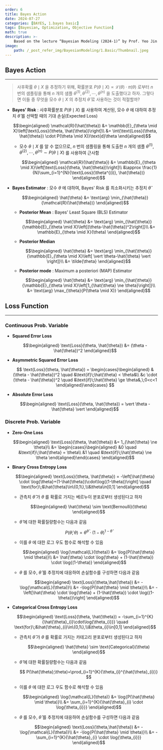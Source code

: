 ```yaml
---
order: 6
title: Bayes Action
date: 2024-07-27
categories: [BAYES, 1.bayes basic]
tags: [Bayesian, Optimization, Objective Function]
math: true
description: >-
    Based on the lecture “Bayesian Modeling (2024-1)” by Prof. Yeo Jin Chung, Dept. of AI, Big Data & Management, College of Business Administration, Kookmin Univ.
image:
    path: /_post_refer_img/BayesianModeling/1.Basic/Thumbnail.jpeg
---
```


## Bayes Action
-----

> 사후확률 $\theta \mid X$ 을 추정하기 위해, 확률분포 $P(\theta \mid X) \propto \mathcal{L}(\theta) \cdot \pi(\theta)$ 로부터 $n$ 번의 샘플링을 통해 $n$ 개의 샘플 $\theta^{(1)},\theta^{(2)},\cdots,\theta^{(n)}$ 을 도출했다고 하자. 그렇다면 이들 중 무엇을 모수 $\theta \mid X$ 의 추정치 $\hat{\theta}$ 로 사용하는 것이 적절할까?

- **Bayes' Risk** : 사후확률분포 $P(\theta \mid X)$ 를 사용하여 계산된, 모수 $\theta$ 에 대하여 추정치 $\hat{\theta}$ 를 선택할 때의 기대 손실(Expected Loss)

    $$\begin{aligned}
    \mathcal{R}(\hat{\theta})
    &= \mathbb{E}_{\theta \mid X}\left[\text{Loss}(\theta, \hat{\theta})\right]\\
    &= \int{\text{Loss}(\theta, \hat{\theta}) \cdot P(\theta \mid X)}\text{d}\theta
    \end{aligned}$$

    - 모수 $\theta \mid X$ 를 알 수 없으므로, $n$ 번의 샘플링을 통해 도출한 $n$ 개의 샘플 $\theta^{(1)},\theta^{(2)},\cdots,\theta^{(n)} \sim P(\theta \mid X)$ 를 사용하여 근사함

        $$\begin{aligned}
        \mathcal{R}(\hat{\theta})
        &= \mathbb{E}_{\theta \mid X}\left[\text{Loss}(\theta, \hat{\theta})\right]\\
        &\approx \frac{1}{N}\sum_{i=1}^{N}{\text{Loss}(\theta^{(i)}, \hat{\theta})}
        \end{aligned}$$

- **Bayes Estimator** : 모수 $\theta$ 에 대하여, Bayes' Risk 를 최소화시키는 추정치 $\hat{\theta}$

    $$\begin{aligned}
    \hat{\theta}
    &= \text{arg} \min_{\hat{\theta}}{\mathcal{R}(\hat{\theta})}
    \end{aligned}$$

    - **Posterior Mean** : Bayes' Least Square (BLS) Estimator

        $$\begin{aligned}
        \hat{\theta}
        &= \text{arg} \min_{\hat{\theta}}{\mathbb{E}_{\theta \mid X}\left[(\theta-\hat{\theta})^2\right]}\\
        &= \mathbb{E}_{\theta \mid X}(\theta)
        \end{aligned}$$

    - **Posterior Median**

        $$\begin{aligned}
        \hat{\theta}
        &= \text{arg} \min_{\hat{\theta}}{\mathbb{E}_{\theta \mid X}\left[ \vert \theta-\hat{\theta} \vert \right]}\\
        &= \tilde{\theta}
        \end{aligned}$$

    - **Posterior mode** : Maximum a posteriori (MAP) Estimator

        $$\begin{aligned}
        \hat{\theta}
        &= \text{arg} \min_{\hat{\theta}}{\mathbb{E}_{\theta \mid X}\left[1_{\hat{\theta} \ne \theta}\right]}\\
        &= \text{arg} \max_{\theta}{P(\theta \mid X)}
        \end{aligned}$$

## Loss Function
-----

### Continuous Prob. Variable

- **Squared Error Loss**

    $$\begin{aligned}
    \text{Loss}(\theta, \hat{\theta})
    &= (\theta - \hat{\theta})^2
    \end{aligned}$$

- **Asymmetric Squared Error Loss**

    $$
    \text{Loss}(\theta, \hat{\theta})
    = \begin{cases}\begin{aligned}
    &(\theta - \hat{\theta})^2 \quad &\text{if}\;\hat{\theta} < \theta&\\
    &c \cdot (\theta - \hat{\theta})^2 \quad &\text{if}\;\hat{\theta} \ge \theta&,\;0<c<1
    \end{aligned}\end{cases}
    $$

- **Absolute Error Loss**

    $$\begin{aligned}
    \text{Loss}(\theta, \hat{\theta})
    =  \vert \theta - \hat{\theta} \vert 
    \end{aligned}$$

### Discrete Prob. Variable

- **Zero-One Loss**

    $$\begin{aligned}
    \text{Loss}(\theta, \hat{\theta})
    &= 1_{\hat{\theta} \ne \theta}\\
    &= \begin{cases}\begin{aligned}
    &0 \quad &\text{if}\;\hat{\theta} = \theta\\
    &1 \quad &\text{if}\;\hat{\theta} \ne \theta
    \end{aligned}\end{cases}
    \end{aligned}$$

- **Binary Cross Entropy Loss**

    $$\begin{aligned}
    \text{Loss}(\theta, \hat{\theta})
    = -\left[\hat{\theta} \cdot \log{\theta}+(1-\hat{\theta})\cdot\log{(1-\theta)}\right] \quad \text{for}\;&\hat{\theta}\in\{0,1\},\\&\theta\in[0,1]
    \end{aligned}$$

    - 관측치 $\hat{\theta}$ 가 $\theta$ 를 확률로 가지는 베르누이 분포로부터 생성된다고 하자

        $$\begin{aligned}
        \hat{\theta} \sim \text{Bernoulli}(\theta)
        \end{aligned}$$

    - $\hat{\theta}$ 에 대한 확률질량함수는 다음과 같음

        $$
        P(\hat{\theta};\theta)=\theta^{\hat{\theta}} \cdot (1-\theta)^{1-\hat{\theta}}
        $$

    - 이를 $\theta$ 에 대한 로그 우도 함수로 해석할 수 있음

        $$\begin{aligned}
        \log{\mathcal{L}(\theta)}
        &= \log{P(\hat{\theta} \mid \theta)}\\
        &= \hat{\theta} \cdot \log{\theta} + (1-\hat{\theta}) \cdot \log{(1-\theta)}
        \end{aligned}$$

    - $\theta$ 를 모수, $\hat{\theta}$ 를 추정치에 대응하여 손실함수를 구성하면 다음과 같음

        $$\begin{aligned}
        \text{Loss}(\theta,\hat{\theta})
        &= -\log{\mathcal{L}(\theta)}\\
        &= -\log{P(\hat{\theta} \mid \theta)}\\
        &= - \left[\hat{\theta} \cdot \log{\theta} + (1-\hat{\theta}) \cdot \log{(1-\theta)}\right]
        \end{aligned}$$

- **Categorical Cross Entropy Loss**

    $$\begin{aligned}
    \text{Loss}(\theta, \hat{\theta})
    = -\sum_{i=1}^{K}{\hat{\theta}_{i}\cdot\log{\theta_{i}}} \quad \text{for}\;&\hat{\theta}_{i}\in\{0,1\},\\&\theta_{i}\in[0,1]
    \end{aligned}$$

    - 관측치 $\hat{\theta}$ 가 $\theta$ 를 확률로 가지는 카테고리 분포로부터 생성된다고 하자

        $$\begin{aligned}
        \hat{\theta} \sim \text{Categorical}(\theta)
        \end{aligned}$$

    - $\hat{\theta}$ 에 대한 확률질량함수는 다음과 같음

        $$
        P(\hat{\theta};\theta)=\prod_{i=1}^{K}{\theta_{i}^{\hat{\theta}_{i}}}
        $$

    - 이를 $\theta$ 에 대한 로그 우도 함수로 해석할 수 있음

        $$\begin{aligned}
        \log{\mathcal{L}(\theta)}
        &= \log{P(\hat{\theta} \mid \theta)}\\
        &= \sum_{i=1}^{K}{\hat{\theta}_{i} \cdot \log{\theta_{i}}}
        \end{aligned}$$

    - $\theta$ 를 모수, $\hat{\theta}$ 를 추정치에 대응하여 손실함수를 구성하면 다음과 같음

        $$\begin{aligned}
        \text{Loss}(\theta,\hat{\theta})
        &= -\log{\mathcal{L}(\theta)}\\
        &= -\log{P(\hat{\theta} \mid \theta)}\\
        &= - \sum_{i=1}^{K}{\hat{\theta}_{i} \cdot \log{\theta_{i}}}
        \end{aligned}$$